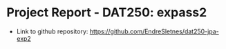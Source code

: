 # Project Report - DAT250: expass2
* Link to github repository: https://github.com/EndreSletnes/dat250-jpa-exp2
